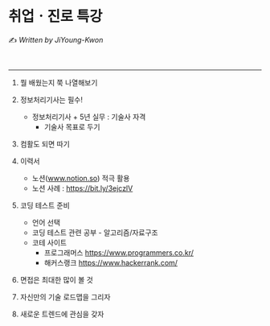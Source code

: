 # 취업ㆍ진로 특강

✍️ *Written by JiYoung-Kwon*

<br/>

***

1. 뭘 배웠는지 쭉 나열해보기
2. 정보처리기사는 필수!
   * 정보처리기사 + 5년 실무 : 기술사 자격
     * 기술사 목표로 두기
3. 컴활도 되면 따기

4. 이력서
   * 노션(www.notion.so) 적극 활용
   * 노션 사례 : https://bit.ly/3ejczlV

5. 코딩 테스트 준비
   * 언어 선택
   * 코딩 테스트 관련 공부 - 알고리즘/자료구조
   * 코테 사이트
     * 프로그래머스 https://www.programmers.co.kr/
     * 해커스랭크 https://www.hackerrank.com/
6. 면접은 최대한 많이 볼 것
7. 자신만의 기술 로드맵을 그리자
8. 새로운 트렌드에 관심을 갖자























